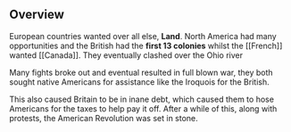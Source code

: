 ## Overview
European countries wanted over all else, **Land**.
North America had many opportunities and the British had the **first 13 colonies** whilst the [[French]] wanted [[Canada]]. They eventually clashed over the Ohio river

Many fights broke out and eventual resulted in full blown war, they both sought native Americans for assistance like the Iroquois for the British.

This also caused Britain to be in inane debt, which caused them to hose Americans for the taxes to help pay it off. After a while of this, along with protests, the American Revolution was set in stone.